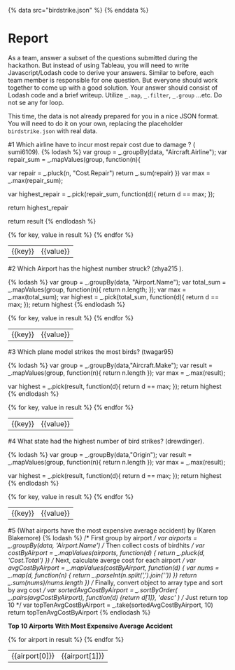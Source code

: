 {% data src="birdstrike.json" %}
{% enddata %}

# Report

As a team, answer a subset of the questions submitted during the hackathon.
But instead of using Tableau, you will need to write Javascript/Lodash code
to derive your answers. Similar to before, each team member is responsible for
one question. But everyone should work together to come up with a good solution.
Your answer should consist of Lodash code and a brief writeup.
Utilize `_.map`, `_.filter`, `_.group` ...etc. Do not se any for loop.

This time, the data is not already prepared for you in a nice JSON format. You
will need to do it on your own, replacing the placeholder `birdstrike.json` with
real data.

#1 Which airline have to incur most repair cost due to damage ? ( sumi6109).
{% lodash %}
var group = _.groupBy(data, "Aircraft.Airline");
var repair_sum = _.mapValues(group, function(n){

   var repair = _.pluck(n, "Cost.Repair")
   return _.sum(repair)
})
var max = _.max(repair_sum);

var highest_repair =  _.pick(repair_sum, function(d){
   return d == max;
});

return highest_repair 

return result
{% endlodash %}
<table>
{% for key, value in result %}
    <tr>
        <td>{{key}}</td>
        <td>{{value}}</td>
    </tr>
{% endfor %}
</table>

#2 Which Airport has the highest number struck? (zhya215 ).

{% lodash %}
var group = _.groupBy(data, "Airport.Name");
var total_sum = _.mapValues(group, function(n){
   return n.length;
});
var max = _.max(total_sum);
var highest =  _.pick(total_sum, function(d){
   return d == max;
});
return highest
{% endlodash %}
<table>
{% for key, value in result %}
    <tr>
        <td>{{key}}</td>
        <td>{{value}}</td>
    </tr>
{% endfor %}
</table>

#3 Which plane model strikes the most birds? (twagar95) 

{% lodash %}
var group = _.groupBy(data,"Aircraft.Make");
var result = _.mapValues(group, function(n){
	return n.length
});
var max = _.max(result);

var highest =  _.pick(result, function(d){
   return d == max;
});
return highest
{% endlodash %}
<table>
{% for key, value in result %}
    <tr>
        <td>{{key}}</td>
        <td>{{value}}</td>
    </tr>
{% endfor %}
</table>

#4 What state had the highest number of bird strikes?  (drewdinger).

{% lodash %}
var group = _.groupBy(data,"Origin");
var result = _.mapValues(group, function(n){
	return n.length
});
var max = _.max(result);

var highest =  _.pick(result, function(d){
   return d == max;
});
return highest
{% endlodash %}
<table>
{% for key, value in result %}
    <tr>
        <td>{{key}}</td>
        <td>{{value}}</td>
    </tr>
{% endfor %}
</table>

#5 (What airports have the most expensive average accident) by (Karen Blakemore)
{% lodash %}
/* First group by airport */
var airports = _.groupBy(data, 'Airport.Name')
/* Then collect costs of birdhits */
var costByAirport = _.mapValues(airports, function(d) {
	return _.pluck(d, 'Cost.Total')
})
/* Next, calculate averge cost for each airport */
var avgCostByAirport = _.mapValues(costByAirport, function(d) {
	var nums = _.map(d, function(n) {
		return _.parseInt(n.split(',').join(''))
	})
	return _.sum(nums)/nums.length
})
/* Finally, convert object to array type and sort by avg cost */
var sortedAvgCostByAirport = _.sortByOrder(
	_.pairs(avgCostByAirport),
	function(d) {return d[1]},
	'desc'
)
/* Just return top 10 */
var topTenAvgCostByAirport = _.take(sortedAvgCostByAirport, 10)
return topTenAvgCostByAirport
{% endlodash %}
<p><b>Top 10 Airports With Most Expensive Average Accident</b></p>
<table>
{% for airport in result %}
    <tr>
        <td>{{airport[0]}}</td>
        <td>{{airport[1]}}</td>
    </tr>
{% endfor %}
</table>
